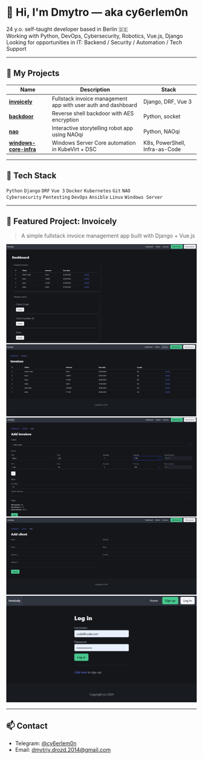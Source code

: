 # 👋 Hi, I'm Dmytro — aka cy6erlem0n

24 y.o. self-taught developer based in Berlin 🇩🇪  
Working with Python, DevOps, Cybersecurity, Robotics, Vue.js, Django  
Looking for opportunities in IT: Backend / Security / Automation / Tech Support

---

## 🔧 My Projects

| Name | Description | Stack |
|------|-------------|-------|
| [**invoicely**](https://github.com/cy6erlem0n/invoicely) | Fullstack invoice management app with user auth and dashboard | Django, DRF, Vue 3 |
| [**backdoor**](https://github.com/cy6erlem0n/backdoor) | Reverse shell backdoor with AES encryption | Python, socket |
| [**nao**](https://github.com/cy6erlem0n/nao) | Interactive storytelling robot app using NAOqi | Python, NAOqi |
| [**windows-core-infra**](https://github.com/cy6erlem0n/windows-core-infra) | Windows Server Core automation in KubeVirt + DSC | K8s, PowerShell, Infra-as-Code |

---

## 🧰 Tech Stack

`Python` `Django` `DRF` `Vue 3` `Docker` `Kubernetes` `Git` `NAO`  
`Cybersecurity` `Pentesting` `DevOps` `Ansible` `Linux` `Windows Server`

---

## 📸 Featured Project: Invoicely

> A simple fullstack invoice management app built with Django + Vue.js

![Dashboard](https://raw.githubusercontent.com/cy6erlem0n/invoicely/main/screenshots/dashboard.png)
![Invoices](https://raw.githubusercontent.com/cy6erlem0n/invoicely/main/screenshots/invoices.png)
![Add Invoice](https://raw.githubusercontent.com/cy6erlem0n/invoicely/main/screenshots/add_invoice.png)
![Add Client](https://raw.githubusercontent.com/cy6erlem0n/invoicely/main/screenshots/add_client.png)
![Login](https://raw.githubusercontent.com/cy6erlem0n/invoicely/main/screenshots/login.png)

---

## 📫 Contact

- Telegram: [@cy6erlem0n](https://t.me/cy6erlem0n)  
- Email: dmytriy.drozd.2014@gmail.com
